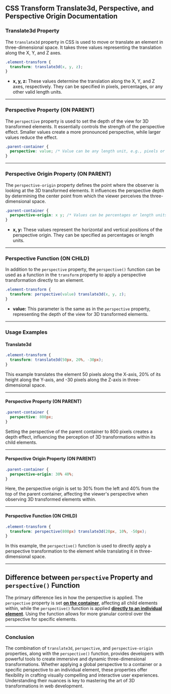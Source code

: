 ## CSS Transform Translate3d, Perspective, and Perspective Origin Documentation

### Translate3d Property

The `translate3d` property in CSS is used to move or translate an element in three-dimensional space. It takes three values representing the translation along the X, Y, and Z axes.

```css
.element-transform {
  transform: translate3d(x, y, z);
}
```

- **x, y, z:** These values determine the translation along the X, Y, and Z axes, respectively. They can be specified in pixels, percentages, or any other valid length units.

---

### Perspective Property (ON PARENT)

The `perspective` property is used to set the depth of the view for 3D transformed elements. It essentially controls the strength of the perspective effect. Smaller values create a more pronounced perspective, while larger values reduce the effect.

```css
.parent-container {
  perspective: value; /* Value can be any length unit, e.g., pixels or em */
}
```

---

### Perspective Origin Property (ON PARENT)

The `perspective-origin` property defines the point where the observer is looking at the 3D transformed elements. It influences the perspective depth by determining the center point from which the viewer perceives the three-dimensional space.

```css
.parent-container {
  perspective-origin: x y; /* Values can be percentages or length units */
}
```

- **x, y:** These values represent the horizontal and vertical positions of the perspective origin. They can be specified as percentages or length units.

---

### Perspective Function (ON CHILD)

In addition to the `perspective` property, the `perspective()` function can be used as a function in the `transform` property to apply a perspective transformation directly to an element.

```css
.element-transform {
  transform: perspective(value) translate3d(x, y, z);
}
```

- **value:** This parameter is the same as in the `perspective` property, representing the depth of the view for 3D transformed elements.

---

### Usage Examples

#### Translate3d

```css
.element-transform {
  transform: translate3d(50px, 20%, -30px);
}
```

This example translates the element 50 pixels along the X-axis, 20% of its height along the Y-axis, and -30 pixels along the Z-axis in three-dimensional space.

---

#### Perspective Property (ON PARENT)

```css
.parent-container {
  perspective: 800px;
}
```

Setting the perspective of the parent container to 800 pixels creates a depth effect, influencing the perception of 3D transformations within its child elements.

---

#### Perspective Origin Property (ON PARENT)

```css
.parent-container {
  perspective-origin: 30% 40%;
}
```

Here, the perspective origin is set to 30% from the left and 40% from the top of the parent container, affecting the viewer's perspective when observing 3D transformed elements within.

---

#### Perspective Function (ON CHILD)

```css
.element-transform {
  transform: perspective(800px) translate3d(20px, 10%, -50px);
}
```

In this example, the `perspective()` function is used to directly apply a perspective transformation to the element while translating it in three-dimensional space.

---

## Difference between `perspective` Property and `perspective()` Function

The primary difference lies in how the perspective is applied. The `perspective` property is set **<u>on the container</u>**, affecting all child elements within, while the `perspective()` function is applied **<u>directly to an individual element</u>**. Using the function allows for more granular control over the perspective for specific elements.

---

### Conclusion

The combination of `translate3d`, `perspective`, and `perspective-origin` properties, along with the `perspective()` function, provides developers with powerful tools to create immersive and dynamic three-dimensional transformations. Whether applying a global perspective to a container or a specific perspective to an individual element, these properties offer flexibility in crafting visually compelling and interactive user experiences. Understanding their nuances is key to mastering the art of 3D transformations in web development.
